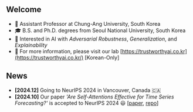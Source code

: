 ## Welcome
* 💼 Assistant Professor at Chung-Ang University, South Korea
* 🎓 B.S. and Ph.D. degrees from Seoul National University, South Korea
* 📘 Interested in AI with _Adversarial Robustness_, _Generalization_, and _Explainability_
* 🥼 For more information, please visit our lab [https://trustworthyai.co.kr](https://trustworthyai.co.kr/) [Korean-Only]

## News
* **[2024.12]** Going to NeurIPS 2024 in Vancouver, Canada 🇨🇦
* **[2024.10]** Our paper _'Are Self-Attentions Effective for Time Series Forecasting?'_ is accepted to NeurIPS 2024 😃 [[paper](https://arxiv.org/abs/2405.16877), [repo](https://github.com/dongbeank/CATS)]
